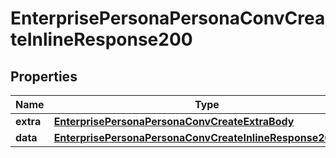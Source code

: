 # EnterprisePersonaPersonaConvCreateInlineResponse200

## Properties
Name | Type | Description | Notes
------------ | ------------- | ------------- | -------------
**extra** | [**EnterprisePersonaPersonaConvCreateExtraBody**](EnterprisePersonaPersonaConvCreateExtraBody.md) |  |  [optional]
**data** | [**EnterprisePersonaPersonaConvCreateInlineResponse200Data**](EnterprisePersonaPersonaConvCreateInlineResponse200Data.md) |  |  [optional]
